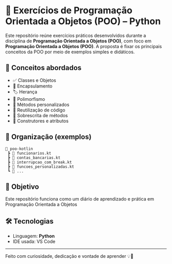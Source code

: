 
# 🐍 Exercícios de Programação Orientada a Objetos (POO) – Python

Este repositório reúne exercícios práticos desenvolvidos durante a disciplina de **Programação Orientada a Objetos (POO)**, com foco em **Programação Orientada a Objetos (POO)**. A proposta é fixar os principais conceitos da POO por meio de exemplos simples e didáticos.

## 🧠 Conceitos abordados

- ✅ Classes e Objetos
- 🔐 Encapsulamento
- 🏷️ Herança
- 🧬 Polimorfismo
- 🎯 Métodos personalizados
- 🔄 Reutilização de código
- 🔎 Sobrescrita de métodos
- 🧾 Construtores e atributos

## 📂 Organização (exemplos)
```
📂 poo-kotlin
 ┣ 📄 funcionarios.kt
 ┣ 📄 contas_bancarias.kt
 ┣ 📄 interrupcao_com_break.kt
 ┣ 📄 funcoes_personalizadas.kt
 ┗ 📄 ...
```

## 🎯 Objetivo

Este repositório funciona como um diário de aprendizado e prática em Programação Orientada a Objetos

## 🛠️ Tecnologias

- Linguagem: **Python**
- IDE usada: VS Code

---

Feito com curiosidade, dedicação e vontade de aprender 💡🚀

